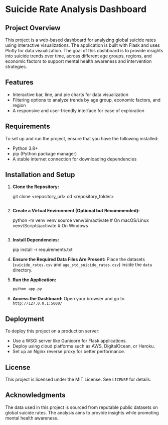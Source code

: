 # Suicide Rate Analysis Dashboard

## Project Overview

This project is a web-based dashboard for analyzing global suicide rates using interactive visualizations. The application is built with Flask and uses Plotly for data visualization. The goal of this dashboard is to provide insights into suicide trends over time, across different age groups, regions, and economic factors to support mental health awareness and intervention strategies.

## Features

- Interactive bar, line, and pie charts for data visualization
- Filtering options to analyze trends by age group, economic factors, and region
- A responsive and user-friendly interface for ease of exploration

## Requirements

To set up and run the project, ensure that you have the following installed:

- Python 3.8+
- pip (Python package manager)
- A stable internet connection for downloading dependencies

## Installation and Setup

1. **Clone the Repository:**

   git clone <repository_url>
   cd <repository_folder>

   ```

   ```

2. **Create a Virtual Environment (Optional but Recommended):**

   python -m venv venv
   source venv/bin/activate # On macOS/Linux
   venv\Scripts\activate # On Windows

   ```

   ```

3. **Install Dependencies:**

   pip install -r requirements.txt

4. **Ensure the Required Data Files Are Present:**
   Place the datasets (`suicide_rates.csv` and `age_std_suicide_rates.csv`) inside the `data` directory.

5. **Run the Application:**

   ```sh
   python app.py
   ```

6. **Access the Dashboard:**
   Open your browser and go to `http://127.0.0.1:5000/`

## Deployment

To deploy this project on a production server:

- Use a WSGI server like Gunicorn for Flask applications.
- Deploy using cloud platforms such as AWS, DigitalOcean, or Heroku.
- Set up an Nginx reverse proxy for better performance.

## License

This project is licensed under the MIT License. See `LICENSE` for details.

## Acknowledgments

The data used in this project is sourced from reputable public datasets on global suicide rates. The analysis aims to provide insights while promoting mental health awareness.
